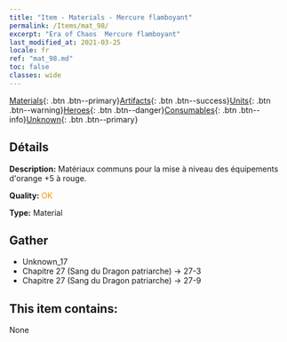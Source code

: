 ```yaml
---
title: "Item - Materials - Mercure flamboyant"
permalink: /Items/mat_98/
excerpt: "Era of Chaos  Mercure flamboyant"
last_modified_at: 2021-03-25
locale: fr
ref: "mat_98.md"
toc: false
classes: wide
---
```

 [Materials](/fr/Items/){: .btn .btn--primary}[Artifacts](/fr/Items/Artifacts/){: .btn .btn--success}[Units](/fr/Items/Units/){: .btn .btn--warning}[Heroes](/fr/Items/Heroes/){: .btn .btn--danger}[Consumables](/fr/Items/Consumables/){: .btn .btn--info}[Unknown](/fr/Items/Unknown/){: .btn .btn--primary}

## Détails
 **Description:** Matériaux communs pour la mise à niveau des équipements d'orange +5 à rouge.

 **Quality:** <span style="color: #FF8C00">OK</span>

 **Type:** Material

## Gather

*    Unknown_17 
*    Chapitre 27 (Sang du Dragon patriarche) -> 27-3 
*    Chapitre 27 (Sang du Dragon patriarche) -> 27-9 

## This item contains:

  None

